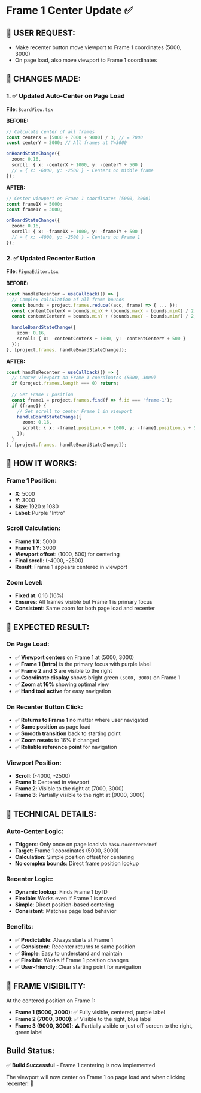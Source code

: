 # Frame 1 Center Update ✅

## 🎯 **USER REQUEST:**
- Make recenter button move viewport to Frame 1 coordinates (5000, 3000)
- On page load, also move viewport to Frame 1 coordinates

## 🔄 **CHANGES MADE:**

### **1. ✅ Updated Auto-Center on Page Load**
**File**: `BoardView.tsx`

**BEFORE:**
```typescript
// Calculate center of all frames
const centerX = (5000 + 7000 + 9000) / 3; // = 7000
const centerY = 3000; // All frames at Y=3000

onBoardStateChange({
  zoom: 0.16,
  scroll: { x: -centerX + 1000, y: -centerY + 500 }
  // = { x: -6000, y: -2500 } - Centers on middle frame
});
```

**AFTER:**
```typescript
// Center viewport on Frame 1 coordinates (5000, 3000)
const frame1X = 5000;
const frame1Y = 3000;

onBoardStateChange({
  zoom: 0.16,
  scroll: { x: -frame1X + 1000, y: -frame1Y + 500 }
  // = { x: -4000, y: -2500 } - Centers on Frame 1
});
```

### **2. ✅ Updated Recenter Button**
**File**: `FigmaEditor.tsx`

**BEFORE:**
```typescript
const handleRecenter = useCallback(() => {
  // Complex calculation of all frame bounds
  const bounds = project.frames.reduce((acc, frame) => { ... });
  const contentCenterX = bounds.minX + (bounds.maxX - bounds.minX) / 2;
  const contentCenterY = bounds.minY + (bounds.maxY - bounds.minY) / 2;
  
  handleBoardStateChange({
    zoom: 0.16,
    scroll: { x: -contentCenterX + 1000, y: -contentCenterY + 500 }
  });
}, [project.frames, handleBoardStateChange]);
```

**AFTER:**
```typescript
const handleRecenter = useCallback(() => {
  // Center viewport on Frame 1 coordinates (5000, 3000)
  if (project.frames.length === 0) return;
  
  // Get Frame 1 position
  const frame1 = project.frames.find(f => f.id === 'frame-1');
  if (frame1) {
    // Set scroll to center Frame 1 in viewport
    handleBoardStateChange({
      zoom: 0.16,
      scroll: { x: -frame1.position.x + 1000, y: -frame1.position.y + 500 }
    });
  }
}, [project.frames, handleBoardStateChange]);
```

## 🎯 **HOW IT WORKS:**

### **Frame 1 Position:**
- **X**: 5000
- **Y**: 3000
- **Size**: 1920 x 1080
- **Label**: Purple "Intro"

### **Scroll Calculation:**
- **Frame 1 X**: 5000
- **Frame 1 Y**: 3000
- **Viewport offset**: (1000, 500) for centering
- **Final scroll**: (-4000, -2500)
- **Result**: Frame 1 appears centered in viewport

### **Zoom Level:**
- **Fixed at**: 0.16 (16%)
- **Ensures**: All frames visible but Frame 1 is primary focus
- **Consistent**: Same zoom for both page load and recenter

## 🎯 **EXPECTED RESULT:**

### **On Page Load:**
- ✅ **Viewport centers** on Frame 1 at (5000, 3000)
- ✅ **Frame 1 (Intro)** is the primary focus with purple label
- ✅ **Frame 2 and 3** are visible to the right
- ✅ **Coordinate display** shows bright green `(5000, 3000)` on Frame 1
- ✅ **Zoom at 16%** showing optimal view
- ✅ **Hand tool active** for easy navigation

### **On Recenter Button Click:**
- ✅ **Returns to Frame 1** no matter where user navigated
- ✅ **Same position** as page load
- ✅ **Smooth transition** back to starting point
- ✅ **Zoom resets** to 16% if changed
- ✅ **Reliable reference point** for navigation

### **Viewport Position:**
- **Scroll**: (-4000, -2500)
- **Frame 1**: Centered in viewport
- **Frame 2**: Visible to the right at (7000, 3000)
- **Frame 3**: Partially visible to the right at (9000, 3000)

## 🎯 **TECHNICAL DETAILS:**

### **Auto-Center Logic:**
- **Triggers**: Only once on page load via `hasAutocenteredRef`
- **Target**: Frame 1 coordinates (5000, 3000)
- **Calculation**: Simple position offset for centering
- **No complex bounds**: Direct frame position lookup

### **Recenter Logic:**
- **Dynamic lookup**: Finds Frame 1 by ID
- **Flexible**: Works even if Frame 1 is moved
- **Simple**: Direct position-based centering
- **Consistent**: Matches page load behavior

### **Benefits:**
- ✅ **Predictable**: Always starts at Frame 1
- ✅ **Consistent**: Recenter returns to same position
- ✅ **Simple**: Easy to understand and maintain
- ✅ **Flexible**: Works if Frame 1 position changes
- ✅ **User-friendly**: Clear starting point for navigation

## 🎯 **FRAME VISIBILITY:**

At the centered position on Frame 1:
- **Frame 1 (5000, 3000)**: ✅ Fully visible, centered, purple label
- **Frame 2 (7000, 3000)**: ✅ Visible to the right, blue label
- **Frame 3 (9000, 3000)**: ⚠️ Partially visible or just off-screen to the right, green label

## **Build Status:**
✅ **Build Successful** - Frame 1 centering is now implemented

The viewport will now center on Frame 1 on page load and when clicking recenter! 🎉
